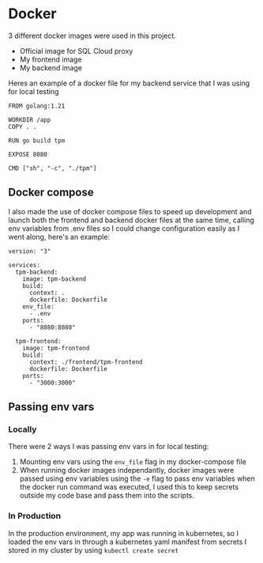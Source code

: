# Docker

3 different docker images were used in this project.

- Official image for SQL Cloud proxy
- My frontend image
- My backend image

Heres an example of a docker file for my backend service that I was using for local testing

```docker
FROM golang:1.21

WORKDIR /app
COPY . .

RUN go build tpm

EXPOSE 8080

CMD ["sh", "-c", "./tpm"]

```

## Docker compose

I also made the use of docker compose files to speed up development and launch both the frontend and backend docker files at the same time, calling env variables from .env files so I could change configuration easily as I went along, here's an example:

```
version: "3"

services:
  tpm-backend:
    image: tpm-backend
    build:
      context: .
      dockerfile: Dockerfile
    env_file:
      - .env
    ports:
      - "8080:8080"

  tpm-frontend:
    image: tpm-frontend
    build:
      context: ./frontend/tpm-frontend
      dockerfile: Dockerfile
    ports:
      - "3000:3000"
```

## Passing env vars

### Locally

There were 2 ways I was passing env vars in for local testing:

1. Mounting env vars using the `env_file` flag in my docker-compose file
2. When running docker images independantly, docker images were passed using env variables using the `-e` flag to pass env variables when the docker run command was executed, I used this to keep secrets outside my code base and pass them into the scripts.

### In Production

In the production environment, my app was running in kubernetes, so I loaded the env vars in through a kubernetes yaml manifest from secrets I stored in my cluster by using `kubectl create secret`
